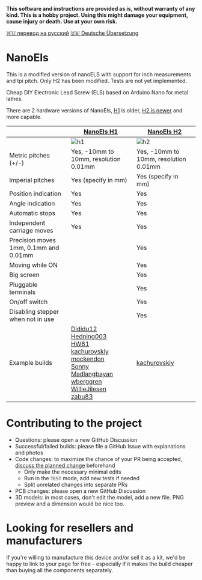 **This software and instructions are provided as is, without warranty of any kind. This is a hobby project. Using this might damage your equipment, cause injury or death. Use at your own risk.**

[🇷🇺 перевод на русский](https://translate.google.com/translate?hl=en&sl=en&tl=ru&u=https%3A%2F%2Fgithub.com%2Fkachurovskiy%2Fnanoels%2Fblob%2Fmain%2FREADME.md)
[🇩🇪 Deutsche Übersetzung](https://translate.google.com/translate?hl=en&sl=en&tl=de&u=https%3A%2F%2Fgithub.com%2Fkachurovskiy%2Fnanoels%2Fblob%2Fmain%2FREADME.md)

# NanoEls

This is a modified version of nanoELS with support for inch measurements and tpi pitch.  Only H2 has been modified.  Tests are not yet implemented.

Cheap DIY Electronic Lead Screw (ELS) based on Arduino Nano for metal lathes.

There are 2 hardware versions of NanoEls, [H1](https://github.com/kachurovskiy/nanoels/blob/main/h1/) is older, [H2 is newer](https://github.com/kachurovskiy/nanoels/blob/main/h2/) and more capable.

|  | [NanoEls H1](https://github.com/kachurovskiy/nanoels/blob/main/h1/) | [NanoEls H2](https://github.com/kachurovskiy/nanoels/blob/main/h2/) |
| --- | --- | --- |
|  | ![h1](https://user-images.githubusercontent.com/517919/192354717-12b16d0e-4f9f-4f10-a7f7-c1daaba6f542.png) | ![h2](https://user-images.githubusercontent.com/517919/192354510-d96355d4-31e2-4ce4-a190-048795a8c274.png) |
| Metric pitches (+/-) | Yes, -10mm to 10mm, resolution 0.01mm | Yes, -10mm to 10mm, resolution 0.01mm |
| Imperial pitches | Yes (specify in mm) | Yes (specify in mm) |
| Position indication | Yes | Yes |
| Angle indication | Yes | Yes |
| Automatic stops | Yes | Yes |
| Independent carriage moves | Yes | Yes |
| Precision moves 1mm, 0.1mm and 0.01mm |   | Yes |
| Moving while ON |   | Yes |
| Big screen |  | Yes |
| Pluggable terminals |   | Yes |
| On/off switch |  | Yes |
| Disabling stepper when not in use |   | Yes |
| Example builds | [Dididu12](https://github.com/kachurovskiy/nanoels/discussions/40#discussioncomment-2019521)<br>[Hedning003](https://github.com/kachurovskiy/nanoels/discussions/16)<br>[HW61](https://github.com/kachurovskiy/nanoels/discussions/43)<br>[kachurovskiy](https://www.youtube.com/watch?v=9uTdDk2EqG4?t=272)<br>[mockendon](https://github.com/kachurovskiy/nanoels/discussions/32)<br>[Sonny Madlangbayan](https://www.youtube.com/watch?v=qiPQUa50Uog)<br>[wberggren](https://github.com/kachurovskiy/nanoels/discussions/13)<br>[WillieJilesen](https://github.com/kachurovskiy/nanoels/discussions/39)<br>[zabu83](https://github.com/kachurovskiy/nanoels/discussions/11) | [kachurovskiy](https://youtu.be/jR4tBBHSl3c?t=62) |

# Contributing to the project

- Questions: please open a new GitHub Discussion
- Successful/failed builds: please file a GitHub Issue with explanations and photos
- Code changes: to maximize the chance of your PR being accepted, [discuss the planned change](https://github.com/kachurovskiy/nanoels/discussions/new) beforehand
  - Only make the necessary minimal edits
  - Run in the `TEST` mode, add new tests if needed
  - Split unrelated changes into separate PRs
- PCB changes: please open a new GitHub Discussion
- 3D models: in most cases, don't edit the model, add a new file. PNG preview and a dimension would be nice too.

# Looking for resellers and manufacturers

If you're willing to manufacture this device and/or sell it as a kit, we'd be happy to link to your page for free - especially if it makes the build cheaper than buying all the components separately.
